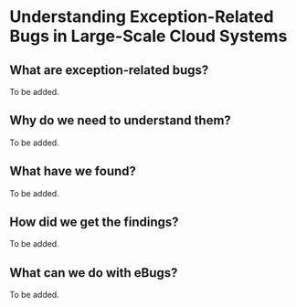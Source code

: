 # Understanding Exception-Related Bugs in Large-Scale Cloud Systems

## What are exception-related bugs?

To be added.

## Why do we need to understand them?

To be added.

## What have we found?

To be added.

## How did we get the findings?

To be added.

## What can we do with eBugs?

To be added.
